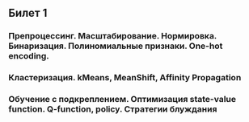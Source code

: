 ## Билет 1

### Препроцессинг. Масштабирование. Нормировка. Бинаризация. Полиномиальные признаки. One-hot encoding.

### Кластеризация. kMeans, MeanShift, Affinity Propagation

### Обучение с подкреплением. Оптимизация state-value function. Q-function, policy. Стратегии блуждания